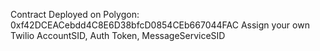 Contract Deployed on Polygon: 0xf42DCEACebdd4C8E6D38bfcD0854CEb667044FAC
Assign your own Twilio AccountSID, Auth Token, MessageServiceSID
